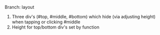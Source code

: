 


Branch: layout

1. Three div's (#top, #middle, #bottom) which hide (via adjusting height) when tapping or clicking #middle
2. Height for top/bottom div's set by function
